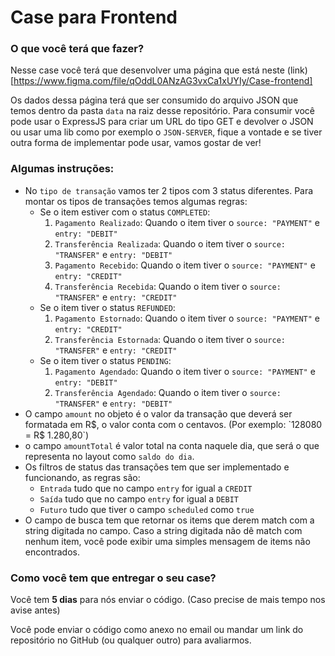 # Case para Frontend

### O que você terá que fazer?

Nesse case você terá que desenvolver uma página que está neste (link)[https://www.figma.com/file/qOddL0ANzAG3vxCa1xUYIy/Case-frontend]

Os dados dessa página terá que ser consumido do arquivo JSON que temos dentro da pasta `data` na raiz desse repositório. Para consumir você pode usar o ExpressJS para criar um URL do tipo GET e devolver o JSON ou usar uma lib como por exemplo o `JSON-SERVER`, fique a vontade e se tiver outra forma de implementar pode usar, vamos gostar de ver!

### Algumas instruções:

- No `tipo de transação` vamos ter 2 tipos com 3 status diferentes. Para montar os tipos de transações temos algumas regras:
    - Se o item estiver com o status `COMPLETED`:
        1. `Pagamento Realizado`: Quando o item tiver o `source: "PAYMENT"` e `entry: "DEBIT"`
        2. `Transferência Realizada`: Quando o item tiver o `source: "TRANSFER"` e `entry: "DEBIT"`
        3. `Pagamento Recebido`: Quando o item tiver o `source: "PAYMENT"` e `entry: "CREDIT"`
        4. `Transferência Recebida`: Quando o item tiver o `source: "TRANSFER"` e `entry: "CREDIT"`
    - Se o item tiver o status `REFUNDED`:
        1. `Pagamento Estornado`: Quando o item tiver o `source: "PAYMENT"` e `entry: "CREDIT"`
        2. `Transferência Estornada`: Quando o item tiver o `source: "TRANSFER"` e `entry: "CREDIT"`
    - Se o item tiver o status `PENDING`:
        1. `Pagamento Agendado`: Quando o item tiver o `source: "PAYMENT"` e `entry: "DEBIT"`
        2. `Transferência Agendado`: Quando o item tiver o `source: "TRANSFER"` e `entry: "DEBIT"`
- O campo `amount` no objeto é o valor da transação que deverá ser formatada em R$, o valor conta com o centavos. (Por exemplo: `128080 = R$ 1.280,80`)
- o campo `amountTotal` é valor total na conta naquele dia, que será o que representa no layout como `saldo do dia`.
- Os filtros de status das transações tem que ser implementado e funcionando, as regras são:
    - `Entrada` tudo que no campo `entry` for igual a `CREDIT`
    - `Saída` tudo que no campo `entry` for igual a `DEBIT`
    - `Futuro` tudo que tiver o campo `scheduled` como `true`
- O campo de busca tem que retornar os items que derem match com a string digitada no campo. Caso a string digitada não dê match com nenhum item, você pode exibir uma simples mensagem de items não encontrados.

### Como você tem que entregar o seu case?

Você tem **5 dias** para nós enviar o código. (Caso precise de mais tempo nos avise antes)

Você pode enviar o código como anexo no email ou mandar um link do repositório no GitHub (ou qualquer outro) para avaliarmos.
